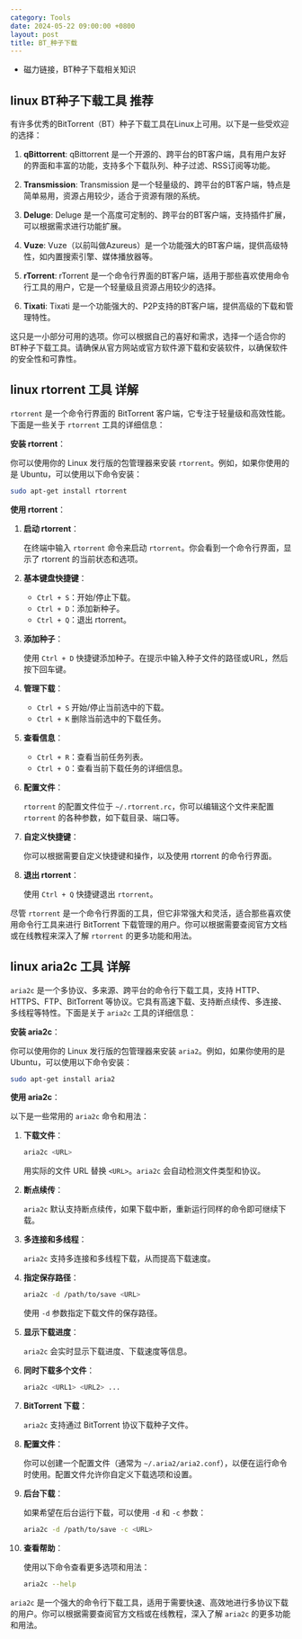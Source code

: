 ```yaml
---
category: Tools
date: 2024-05-22 09:00:00 +0800
layout: post
title: BT_种子下载
---
```


+ 磁力链接，BT种子下载相关知识

## linux BT种子下载工具 推荐

有许多优秀的BitTorrent（BT）种子下载工具在Linux上可用。以下是一些受欢迎的选择：

1. **qBittorrent**: qBittorrent 是一个开源的、跨平台的BT客户端，具有用户友好的界面和丰富的功能，支持多个下载队列、种子过滤、RSS订阅等功能。

2. **Transmission**: Transmission 是一个轻量级的、跨平台的BT客户端，特点是简单易用，资源占用较少，适合于资源有限的系统。

3. **Deluge**: Deluge 是一个高度可定制的、跨平台的BT客户端，支持插件扩展，可以根据需求进行功能扩展。

4. **Vuze**: Vuze（以前叫做Azureus）是一个功能强大的BT客户端，提供高级特性，如内置搜索引擎、媒体播放器等。

5. **rTorrent**: rTorrent 是一个命令行界面的BT客户端，适用于那些喜欢使用命令行工具的用户，它是一个轻量级且资源占用较少的选择。

6. **Tixati**: Tixati 是一个功能强大的、P2P支持的BT客户端，提供高级的下载和管理特性。

这只是一小部分可用的选项。你可以根据自己的喜好和需求，选择一个适合你的BT种子下载工具。请确保从官方网站或官方软件源下载和安装软件，以确保软件的安全性和可靠性。

## linux rtorrent 工具 详解

`rtorrent` 是一个命令行界面的 BitTorrent 客户端，它专注于轻量级和高效性能。下面是一些关于 `rtorrent` 工具的详细信息：

**安装 rtorrent**：

你可以使用你的 Linux 发行版的包管理器来安装 `rtorrent`。例如，如果你使用的是 Ubuntu，可以使用以下命令安装：

```sh
sudo apt-get install rtorrent
```

**使用 rtorrent**：

1. **启动 rtorrent**：

   在终端中输入 `rtorrent` 命令来启动 `rtorrent`。你会看到一个命令行界面，显示了 rtorrent 的当前状态和选项。

2. **基本键盘快捷键**：

   - `Ctrl + S`：开始/停止下载。
   - `Ctrl + D`：添加新种子。
   - `Ctrl + Q`：退出 rtorrent。

3. **添加种子**：

   使用 `Ctrl + D` 快捷键添加种子。在提示中输入种子文件的路径或URL，然后按下回车键。

4. **管理下载**：

   - `Ctrl + S` 开始/停止当前选中的下载。
   - `Ctrl + K` 删除当前选中的下载任务。

5. **查看信息**：

   - `Ctrl + R`：查看当前任务列表。
   - `Ctrl + O`：查看当前下载任务的详细信息。

6. **配置文件**：

   `rtorrent` 的配置文件位于 `~/.rtorrent.rc`，你可以编辑这个文件来配置 `rtorrent` 的各种参数，如下载目录、端口等。

7. **自定义快捷键**：

   你可以根据需要自定义快捷键和操作，以及使用 rtorrent 的命令行界面。

8. **退出 rtorrent**：

   使用 `Ctrl + Q` 快捷键退出 `rtorrent`。

尽管 `rtorrent` 是一个命令行界面的工具，但它非常强大和灵活，适合那些喜欢使用命令行工具来进行 BitTorrent 下载管理的用户。你可以根据需要查阅官方文档或在线教程来深入了解 `rtorrent` 的更多功能和用法。

## linux aria2c 工具 详解

`aria2c` 是一个多协议、多来源、跨平台的命令行下载工具，支持 HTTP、HTTPS、FTP、BitTorrent 等协议。它具有高速下载、支持断点续传、多连接、多线程等特性。下面是关于 `aria2c` 工具的详细信息：

**安装 aria2c**：

你可以使用你的 Linux 发行版的包管理器来安装 `aria2`。例如，如果你使用的是 Ubuntu，可以使用以下命令安装：

```sh
sudo apt-get install aria2
```

**使用 aria2c**：

以下是一些常用的 `aria2c` 命令和用法：

1. **下载文件**：

   ```sh
   aria2c <URL>
   ```

   用实际的文件 URL 替换 `<URL>`。`aria2c` 会自动检测文件类型和协议。

2. **断点续传**：

   `aria2c` 默认支持断点续传，如果下载中断，重新运行同样的命令即可继续下载。

3. **多连接和多线程**：

   `aria2c` 支持多连接和多线程下载，从而提高下载速度。

4. **指定保存路径**：

   ```sh
   aria2c -d /path/to/save <URL>
   ```

   使用 `-d` 参数指定下载文件的保存路径。

5. **显示下载进度**：

   `aria2c` 会实时显示下载进度、下载速度等信息。

6. **同时下载多个文件**：

   ```sh
   aria2c <URL1> <URL2> ...
   ```

7. **BitTorrent 下载**：

   `aria2c` 支持通过 BitTorrent 协议下载种子文件。

8. **配置文件**：

   你可以创建一个配置文件（通常为 `~/.aria2/aria2.conf`），以便在运行命令时使用。配置文件允许你自定义下载选项和设置。

9. **后台下载**：

   如果希望在后台运行下载，可以使用 `-d` 和 `-c` 参数：

   ```sh
   aria2c -d /path/to/save -c <URL>
   ```

10. **查看帮助**：

    使用以下命令查看更多选项和用法：

    ```sh
    aria2c --help
    ```

`aria2c` 是一个强大的命令行下载工具，适用于需要快速、高效地进行多协议下载的用户。你可以根据需要查阅官方文档或在线教程，深入了解 `aria2c` 的更多功能和用法。